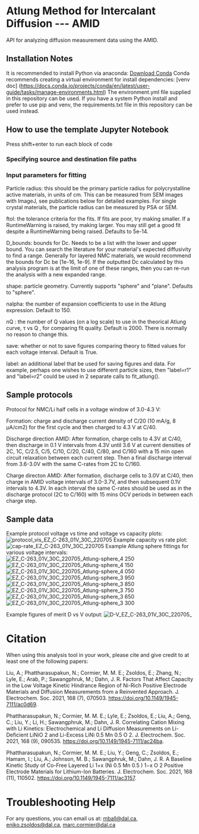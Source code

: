 # Atlung Method for Intercalant Diffusion --- AMID
API for analyzing diffusion measurement data using the AMID.

## Installation Notes
It is recommended to install Python via anaconda: [Download Conda](https://www.anaconda.com/products/distribution)
Conda recommends creating a virtual environment for install dependencies: [venv doc] (https://docs.conda.io/projects/conda/en/latest/user-guide/tasks/manage-environments.html)
The environment.yml file supplied in this repository can be used.
If you have a system Python install and prefer to use pip and venv, the requirements.txt file in this 
repository can be used instead.

## How to use the template Jupyter Notebook
Press shift+enter to run each block of code

### Specifying source and destination file paths


### Input parameters for fitting
Particle radius: this should be the primary particle radius for polycrystalline active materials, in units of cm. This can be measured from SEM images with ImageJ, see publications below for detailed examples. For single crystal materials, the particle radius can be measured by PSA or SEM.

ftol: the tolerance criteria for the fits. If fits are poor, try making smaller. If a RuntimeWarning is raised, try making larger. You may still get a good fit despite a RuntimeWarning being raised. Defaults to 5e-14.

D_bounds: bounds for Dc. Needs to be a list with the lower and upper bound. You can search the literature for your material's expected diffusivity to find a range. Generally for layered NMC materials, we would recommend the bounds for Dc be [1e-16, 1e-9]. If the outputted Dc calculated by this analysis program is at the limit of one of these ranges, then you can re-run the analysis with a new expanded range.

shape: particle geometry. Currently supports "sphere" and "plane". Defaults to "sphere".

nalpha: the number of expansion coefficients to use in the Atlung expression. Default to 150.

nQ : the number of Q values (on a log scale) to use in the theorical Atlung curve, τ vs Q , for comparing fit quality. Default is 2000. There is normally no reason to change this.

save: whether or not to save figures comparing theory to fitted values for each voltage interval. Default is True.

label: an additional label that be used for saving figures and data. For example, perhaps one wishes to use different particle sizes, then "label=r1" and "label=r2" could be used in 2 separate calls to fit_atlung().

## Sample protocols

Protocol for NMC/Li half cells in a voltage window of 3.0-4.3 V:

Formation: charge and discharge current density of C/20 (10 mA/g, 8 µA/cm2) for the first cycle and then charged to 4.3 V at C/40. 

Discharge direction AMID: After formation, charge cells to 4.3V at C/40, then discharge in 0.1 V intervals from 4.3V until 3.6 V at current densities of 2C, 1C, C/2.5, C/5, C/10, C/20, C/40, C/80, and C/160 with a 15 min open circuit relaxation between each current step. Then a final discharge interval from 3.6-3.0V with the same C-rates from 2C to C/160.

Charge directon AMID: After formation, discharge cells to 3.0V at C/40, then charge in AMID voltage intervals of 3.0-3.7V, and then subsequent 0.1V intervals to 4.3V. In each interval the same C-rates should be used as in the discharge protocol (2C to C/160) with 15 mins OCV periods in between each charge step.


## Sample data

Example protocol voltage vs time and voltage vs capacity plots:
![protocol_vis_EZ_C-263_01V_30C_220705](https://user-images.githubusercontent.com/95938840/184234331-6ab90da3-53b9-40f4-9957-2a71876fb896.jpg)
Example capacity vs rate plot:
![cap-rate_EZ_C-263_01V_30C_220705](https://user-images.githubusercontent.com/95938840/184234346-fae86e91-b525-428d-9fe0-58e7edd3056d.jpg)
Example Atlung sphere fittings for various voltage intervals:
![EZ_C-263_01V_30C_220705_Atlung-sphere_4 250](https://user-images.githubusercontent.com/95938840/184234360-67aae4d7-2904-4cb8-954a-8f0f35be8cb4.jpg)
![EZ_C-263_01V_30C_220705_Atlung-sphere_4 150](https://user-images.githubusercontent.com/95938840/184234677-479bfe95-9837-4bb5-bec3-c2a071c50ddd.jpg)
![EZ_C-263_01V_30C_220705_Atlung-sphere_4 050](https://user-images.githubusercontent.com/95938840/184234683-e7859ab3-265b-4311-bf3f-1ad5b4051373.jpg)
![EZ_C-263_01V_30C_220705_Atlung-sphere_3 950](https://user-images.githubusercontent.com/95938840/184234687-45f27d5d-6bff-481d-aaf1-d256d06ef65e.jpg)
![EZ_C-263_01V_30C_220705_Atlung-sphere_3 850](https://user-images.githubusercontent.com/95938840/184234695-2d271a93-41b3-46b2-9552-e6cd667a1177.jpg)
![EZ_C-263_01V_30C_220705_Atlung-sphere_3 750](https://user-images.githubusercontent.com/95938840/184234698-3fddfa12-e45b-4d6b-8894-32edf5ecafe2.jpg)
![EZ_C-263_01V_30C_220705_Atlung-sphere_3 650](https://user-images.githubusercontent.com/95938840/184234707-63517af1-dea5-411a-9ee4-51b29f1f1725.jpg)
![EZ_C-263_01V_30C_220705_Atlung-sphere_3 300](https://user-images.githubusercontent.com/95938840/184234712-24a5f28f-d4e2-4948-b266-cad154df5ea3.jpg)

Example figures of merit D vs V output:
![D-V_EZ_C-263_01V_30C_220705_](https://user-images.githubusercontent.com/95938840/184234373-9b55173c-d49a-4c2a-8be4-a066d32d5050.jpg)


# Citation
When using this analysis tool in your work, please cite and give credit to at least one of the following papers: 

Liu, A.; Phattharasupakun, N.; Cormier, M. M. E.; Zsoldos, E.; Zhang, N.; Lyle, E.; Arab, P.; Sawangphruk, M.; Dahn, J. R. Factors That Affect Capacity in the Low Voltage Kinetic Hindrance Region of Ni-Rich Positive Electrode Materials and Diffusion Measurements from a Reinvented Approach. J. Electrochem. Soc. 2021, 168 (7), 070503. https://doi.org/10.1149/1945-7111/ac0d69.

Phattharasupakun, N.; Cormier, M. M. E.; Lyle, E.; Zsoldos, E.; Liu, A.; Geng, C.; Liu, Y.; Li, H.; Sawangphruk, M.; Dahn, J. R. Correlating Cation Mixing with Li Kinetics: Electrochemical and Li Diffusion Measurements on Li-Deficient LiNiO 2 and Li-Excess LiNi 0.5 Mn 0.5 O 2. J. Electrochem. Soc. 2021, 168 (9), 090535. https://doi.org/10.1149/1945-7111/ac24ba.	

Phattharasupakun, N.; Cormier, M. M. E.; Liu, Y.; Geng, C.; Zsoldos, E.; Hamam, I.; Liu, A.; Johnson, M. B.; Sawangphruk, M.; Dahn, J. R. A Baseline Kinetic Study of Co-Free Layered Li 1+x (Ni 0.5 Mn 0.5 ) 1−x O 2 Positive Electrode Materials for Lithium-Ion Batteries. J. Electrochem. Soc. 2021, 168 (11), 110502. https://doi.org/10.1149/1945-7111/ac3157.


# Troubleshooting Help
For any questions, you can email us at: mball@dal.ca, eniko.zsoldos@dal.ca, marc.cormier@dal.ca
